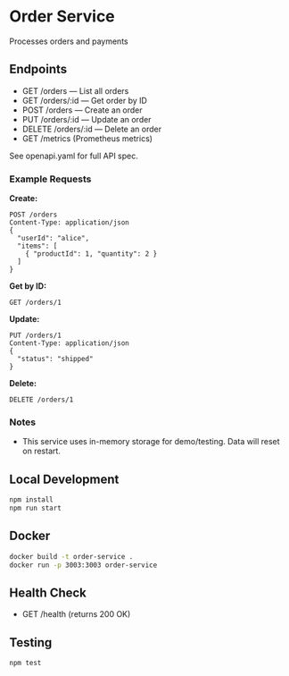 # Order Service
Processes orders and payments

## Endpoints
- GET /orders — List all orders
- GET /orders/:id — Get order by ID
- POST /orders — Create an order
- PUT /orders/:id — Update an order
- DELETE /orders/:id — Delete an order
- GET /metrics (Prometheus metrics)

See openapi.yaml for full API spec.

### Example Requests

**Create:**
```http
POST /orders
Content-Type: application/json
{
  "userId": "alice",
  "items": [
    { "productId": 1, "quantity": 2 }
  ]
}
```

**Get by ID:**
```http
GET /orders/1
```

**Update:**
```http
PUT /orders/1
Content-Type: application/json
{
  "status": "shipped"
}
```

**Delete:**
```http
DELETE /orders/1
```

### Notes
- This service uses in-memory storage for demo/testing. Data will reset on restart.

## Local Development

```bash
npm install
npm run start
```

## Docker

```bash
docker build -t order-service .
docker run -p 3003:3003 order-service
```

## Health Check

- GET /health (returns 200 OK)

## Testing

```bash
npm test
```

